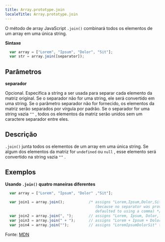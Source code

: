 ```yaml
---
title: Array.prototype.join
localeTitle: Array.prototype.join
---
```

O método de array JavaScript `.join()` combinará todos os elementos de um array em uma única string.

**Sintaxe**

```javascript
  var array = ["Lorem", "Ipsum", "Dolor", "Sit"]; 
  var str = array.join([separator]); 
```

## Parâmetros

**separador**

Opcional. Especifica a string a ser usada para separar cada elemento da matriz original. Se o separador não for uma string, ele será convertido em uma string. Se o parâmetro separador não for fornecido, os elementos da matriz serão separados por vírgula por padrão. Se o separador for uma string vazia `""` , todos os elementos da matriz serão unidos sem um caractere separador entre eles.

## Descrição

`.join()` junta todos os elementos de um array em uma única string. Se algum dos elementos da matriz for `undefined` ou `null` , esse elemento será convertido na string vazia `""` .

## Exemplos

**Usando `.join()` quatro maneiras diferentes**

```javascript
  var array = ["Lorem", "Ipsum", "Dolor" ,"Sit"]; 
 
  var join1 = array.join();           /* assigns "Lorem,Ipsum,Dolor,Sit" to join1 variable 
                                         (because no separator was provided .join() 
                                         defaulted to using a comma) */ 
  var join2 = array.join(", ");       // assigns "Lorem, Ipsum, Dolor, Sit" to join2 variable 
  var join3 = array.join(" + ");      // assigns "Lorem + Ipsum + Dolor + Sit" to join3 variable 
  var join4 = array.join("");         // assigns "LoremIpsumDolorSit" to join4 variable 
```

Fonte: [MDN](https://developer.mozilla.org/en-US/docs/Web/JavaScript/Reference/Global_Objects/Array/join)